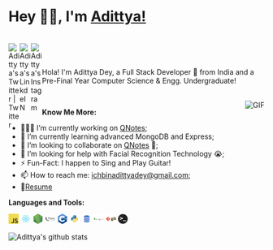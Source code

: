 <h1>Hey 👋🏽, I'm <a href="https://adittyadey.xyz" target="_blank">Adittya!</a></h1>

<br/>


<a href="https://mobile.twitter.com/adiXcdr">
  <img align="left" alt="Adittya's Twitter | Twitter" width="22px" src="https://cdn.jsdelivr.net/npm/simple-icons@v3/icons/twitter.svg" />
</a>
<a href="https://www.linkedin.com/in/adittya-dey-3966b916b">
  <img align="left" alt="Adittya's LinkdeIN" width="22px" src="https://cdn.jsdelivr.net/npm/simple-icons@v3/icons/linkedin.svg" />
</a>
<a href="https://www.instagram.com/adixdey/">
  <img align="left" alt="Adittya's Instagram" width="22px" src="https://cdn.jsdelivr.net/npm/simple-icons@v3/icons/instagram.svg" />
</a>

<br />
<br />


Hola! I'm Adittya Dey, a Full Stack Developer 🚀 from India and a Pre-Final Year Computer Science & Engg. Undergraduate!

<br />

  <img align="right" alt="GIF" src="https://media.giphy.com/media/yYSSBtDgbbRzq/giphy.gif" />
  
**Know Me More:**

- 👨🏽‍💻 I’m currently working on [QNotes](https://github.com/adiXcodr/QuickNotes);
- 🌱 I’m currently learning advanced MongoDB and Express; 
- 👯 I’m looking to collaborate on [QNotes](https://github.com/adiXcodr/QuickNotesP) 🤝;
- 🤔 I’m looking for help with Facial Recognition Technology 😭;
- ⚡️ Fun-Fact: I happen to Sing and Play Guitar!
- 📫 How to reach me: ichbinadittyadey@gmail.com;
- 📝[Resume](https://adittyadey.xyz/files/CV_Adittya_Dey.pdf)

**Languages and Tools:**  

<code><img height="20" src="https://raw.githubusercontent.com/github/explore/80688e429a7d4ef2fca1e82350fe8e3517d3494d/topics/javascript/javascript.png"></code>
<code><img height="20" src="https://raw.githubusercontent.com/github/explore/80688e429a7d4ef2fca1e82350fe8e3517d3494d/topics/react/react.png"></code>
<code><img height="20" src="https://raw.githubusercontent.com/github/explore/80688e429a7d4ef2fca1e82350fe8e3517d3494d/topics/nodejs/nodejs.png"></code>
<code><img height="20" src="https://raw.githubusercontent.com/github/explore/80688e429a7d4ef2fca1e82350fe8e3517d3494d/topics/flask/flask.png"></code>
<code><img height="20" src="https://raw.githubusercontent.com/github/explore/80688e429a7d4ef2fca1e82350fe8e3517d3494d/topics/cpp/cpp.png"></code>
<code><img height="20" src="https://raw.githubusercontent.com/github/explore/80688e429a7d4ef2fca1e82350fe8e3517d3494d/topics/python/python.png"></code>
<code><img height="20" src="https://raw.githubusercontent.com/github/explore/80688e429a7d4ef2fca1e82350fe8e3517d3494d/topics/sql/sql.png"></code>
<code><img height="20" src="https://raw.githubusercontent.com/github/explore/80688e429a7d4ef2fca1e82350fe8e3517d3494d/topics/mongodb/mongodb.png"></code>
<code><img height="20" src="https://raw.githubusercontent.com/github/explore/80688e429a7d4ef2fca1e82350fe8e3517d3494d/topics/git/git.png"></code>
<code><img height="20" src="https://raw.githubusercontent.com/github/explore/80688e429a7d4ef2fca1e82350fe8e3517d3494d/topics/terminal/terminal.png"></code>



![Adittya's github stats](https://github-readme-stats.vercel.app/api?username=adiXcodr&show_icons=true&hide_border=true)

